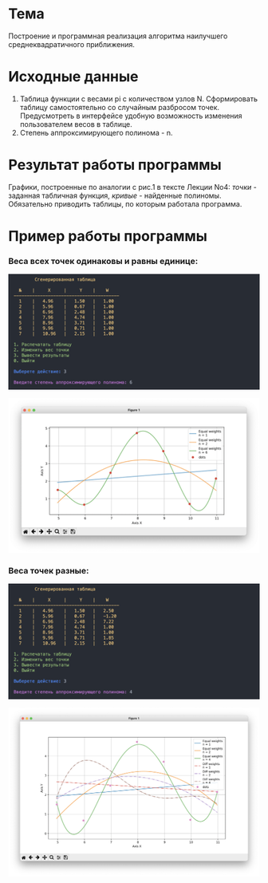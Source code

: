 # Тема

Построение и программная реализация алгоритма наилучшего среднеквадратичного приближения.

# Исходные данные

1. Таблица функции с весами pi с количеством узлов N. Сформировать таблицу
самостоятельно со случайным разбросом точек. Предусмотреть в интерфейсе удобную возможность изменения пользователем весов в таблице.
2. Степень аппроксимирующего полинома - n.

# Результат работы программы

Графики, построенные по аналогии с рис.1 в тексте Лекции No4: _точки_ - заданная табличная функция, _кривые_ - найденные полиномы.
Обязательно приводить таблицы, по которым работала программа.

# Пример работы программы

### Веса всех точек одинаковы и равны единице:

![](https://github.com/kovkir/bmstu-ca-labs/raw/main/lab_4/examples/equal_weights1.png)

![](https://github.com/kovkir/bmstu-ca-labs/raw/main/lab_4/examples/equal_weights2.png)

### Веса точек разные:

![](https://github.com/kovkir/bmstu-ca-labs/raw/main/lab_4/examples/diff_weights1.png)

![](https://github.com/kovkir/bmstu-ca-labs/raw/main/lab_4/examples/diff_weights2.png)

